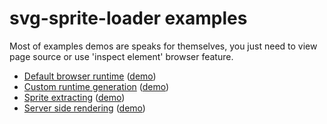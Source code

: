 # svg-sprite-loader examples

Most of examples demos are speaks for themselves, you just need to view page source or use 'inspect element' browser feature.

- [Default browser runtime](browser-sprite) ([demo](browser-sprite/demo.html))
- [Custom runtime generation](custom-runtime-generator) ([demo](custom-runtime-generator/demo.html))
- [Sprite extracting](extract-sprite) ([demo](extract-sprite/build/main.html))
- [Server side rendering](server-side-rendering) ([demo](server-side-rendering/build/index.html))
